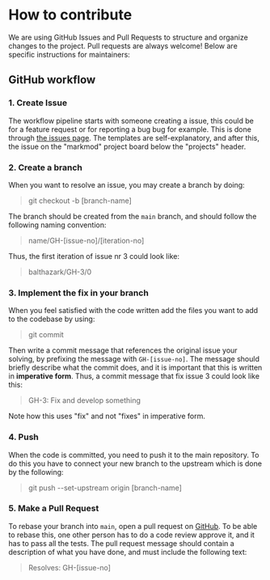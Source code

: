 # **How to contribute**

We are using GitHub Issues and Pull Requests to structure and organize changes to the project. Pull requests are always welcome! Below are specific instructions for maintainers:

## GitHub workflow

### 1. Create Issue

The workflow pipeline starts with someone creating a issue, this could be for a feature request or for reporting a bug bug for example. This is done through [the issues page](https://github.com/Balthazark/divvy-app/issues). The templates are self-explanatory, and after this, the issue on the "markmod" project board below the "projects" header.

### 2. Create a branch

When you want to resolve an issue, you may create a branch by doing:

> git checkout -b [branch-name]

The branch should be created from the `main` branch, and should follow the following naming convention:

> name/GH-[issue-no]/[iteration-no]

Thus, the first iteration of issue nr 3 could look like:

> balthazark/GH-3/0

### 3. Implement the fix in your branch

When you feel satisfied with the code written add the files you want to add to the codebase by using:

> git commit

Then write a commit message that references the original issue your solving, by prefixing the message with `GH-[issue-no]`. The message should briefly describe what the commit does, and it is important that this is written in **imperative form**. Thus, a commit message that fix issue 3 could look like this:

> GH-3: Fix and develop something

Note how this uses "fix" and not "fixes" in imperative form.

### 4. Push

When the code is committed, you need to push it to the main repository. To do this you have to connect your new branch to the upstream which is done by the following:

> git push --set-upstream origin [branch-name]

### 5. Make a Pull Request

To rebase your branch into `main`, open a pull request on [GitHub](https://github.com/Balthazark/divvy-app/pulls). To be able to rebase this, one other person has to do a code review approve it, and it has to pass all the tests. The pull request message should contain a description of what you have done, and must include the following text:

> Resolves: GH-[issue-no]